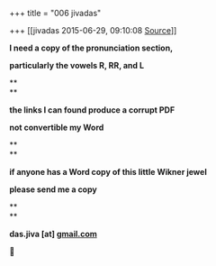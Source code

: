 +++
title = "006 jivadas"

+++
[[jivadas	2015-06-29, 09:10:08 [Source](https://groups.google.com/g/samskrita/c/JRuJw-Z5mlw)]]



**I need a copy of the pronunciation section,**

**particularly the vowels R, RR, and L**

**  
**

**the links I can found produce a corrupt PDF**

**not convertible my Word**

**  
**

**if anyone has a Word copy of this little Wikner jewel**

**please send me a copy**

**  
**

**das.jiva \[at\] [gmail.com](http://gmail.com)**



